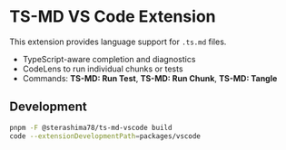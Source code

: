 # TS-MD VS Code Extension

This extension provides language support for `.ts.md` files.

- TypeScript-aware completion and diagnostics
- CodeLens to run individual chunks or tests
- Commands: **TS-MD: Run Test**, **TS-MD: Run Chunk**, **TS-MD: Tangle**

## Development

```bash
pnpm -F @sterashima78/ts-md-vscode build
code --extensionDevelopmentPath=packages/vscode
```
